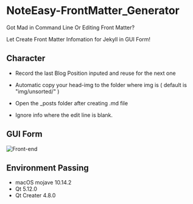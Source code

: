 # NoteEasy-FrontMatter_Generator
Got Mad in Command Line Or Editing Front Matter?

Let Create Front Matter Infomation for Jekyll in GUI Form!



## Character

- Record the last Blog Position inputed and reuse for the next one
- Automatic copy your head-img to the folder where img is ( default is "img/unsorted/" )
- Open the _posts folder after creating .md file

- Ignore info where the edit line is blank. 



## GUI Form

![Front-end](/Users/kingtous/QtProject/NoteEasy/img/Front-end.png)



## Environment Passing

- macOS mojave 10.14.2
- Qt 5.12.0
- Qt Creater 4.8.0
